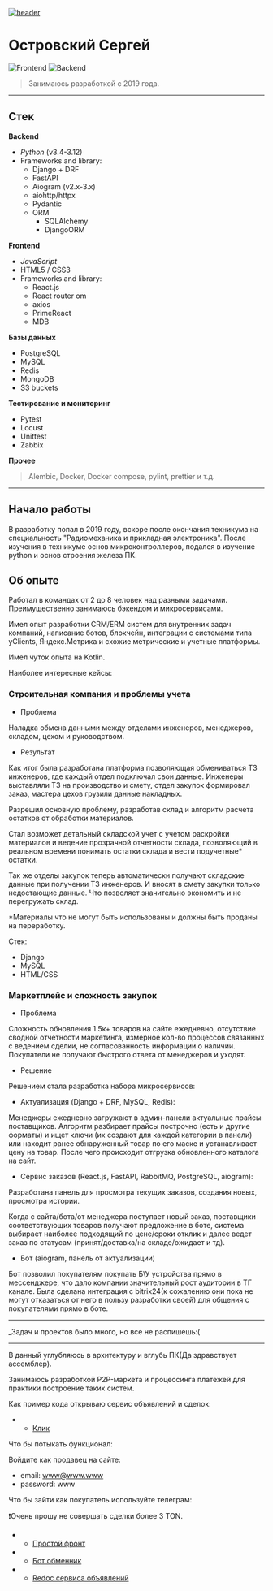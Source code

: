 [![header][header-url]][header-link]

# Островский Сергей
![Frontend][Frontend-image]
![Backend][Backend-image]

> Занимаюсь разработкой с 2019 года.


---
## Стек

**Backend** 

* *Python* (v3.4-3.12)
* Frameworks and library:
  * Django + DRF
  * FastAPI
  * Aiogram (v2.x-3.x)
  * aiohttp/httpx
  * Pydantic
  * ORM
    * SQLAlchemy
    * DjangoORM
    
**Frontend** 

* *JavaScript*
* HTML5 / CSS3
* Frameworks and library:
  * React.js
  * React router om
  * axios
  * PrimeReact
  * MDB

**Базы данных** 

* PostgreSQL
* MySQL
* Redis
* MongoDB
* S3 buckets

**Тестирование и мониторинг** 
* Pytest
* Locust
* Unittest
* Zabbix

**Прочее** 
> Alembic, Docker, Docker compose, pylint, prettier и т.д.

---------------

## Начало работы

В разработку попал в 2019 году, вскоре после окончания техникума на специальность "Радиомеханика и прикладная электроника".
После изучения в техникуме основ микроконтроллеров, подался в изучение python и основ строения железа ПК.

## Об опыте

Работал в командах от 2 до 8 человек над разными задачами. Преимущественно занимаюсь бэкендом и микросервисами.

Имел опыт разработки CRM/ERM систем для внутренних задач компаний, написание ботов, блокчейн, 
интеграции с системами типа yClients, Яндекс.Метрика и схожие метрические и учетные платформы.

Имел чуток опыта на Kotlin. 

Наиболее интересные кейсы:

### Строительная компания и проблемы учета

* Проблема

Наладка обмена данными между отделами инженеров, менеджеров, складом, цехом и руководством.

* Результат

Как итог была разработана платформа позволяющая обмениваться ТЗ инженеров, где каждый отдел подключал свои данные.
Инженеры выставляли ТЗ на производство и смету, отдел закупок формировал заказ, мастера цехов грузили данные накладных.

Разрешил основную проблему, разработав склад и алгоритм расчета остатков от обработки материалов.

Стал возможет детальный складской учет с учетом раскройки материалов и ведение прозрачной отчетности склада,
позволяющий в реальном времени понимать остатки склада и вести подучетные* остатки.

Так же отделы закупок теперь автоматически получают складские данные при получении ТЗ инженеров. И вносят в смету закупки только недостающие данные.
Что позволяет значительно экономить и не перегружать склад.

*Материалы что не могут быть использованы и должны быть проданы на переработку.

Стек: 
- Django
- MySQL
- HTML/CSS

### Маркетплейс и сложность закупок
* Проблема

Сложность обновления 1.5к+ товаров на сайте ежедневно, отсутствие сводной отчетности маркетинга,
измерное кол-во процессов связанных с ведением сделки, не согласованность информации о наличии.
Покупатели не получают быстрого ответа от менеджеров и уходят.

* Решение

Решением стала разработка набора микросервисов:

- Актуализация (Django + DRF, MySQL, Redis):

Менеджеры ежедневно загружают в админ-панели актуальные прайсы поставщиков. Алгоритм разбирает прайсы построчно (есть и другие форматы)
и ищет ключи (их создают для каждой категории в панели) или находит ранее обнаруженный товар по его маске и устанавливает цену на товар.
После чего происходит отгрузка обновленного каталога на сайт.

- Сервис заказов (React.js, FastAPI, RabbitMQ, PostgreSQL, aiogram):

Разработана панель для просмотра текущих заказов, создания новых, просмотра истории.

Когда с сайта/бота/от менеджера поступает новый заказ, поставщики соответствующих товаров получают предложение в боте,
система выбирает наиболее подходящий по цене/сроки отклик и далее ведет заказ по статусам (принят/доставка/на складе/ожидает и тд).


- Бот (aiogram, панель от актуализации)

Бот позволил покупателям покупать Б\У устройства прямо в мессенджере, что дало компании значительный рост аудитории в ТГ канале.
Была сделана интеграция с bitrix24(к сожалению они пока не могут отказаться от него в пользу разработки своей) 
для общения с покупателями прямо в боте.

---

_Задач и проектов было много, но все не распишешь:(

---
В данный углубляюсь в архитектуру и вглубь ПК(Да здравствует ассемблер).

Занимаюсь разработкой P2P-маркета и процессинга платежей для практики построение таких систем. 

Как пример кода открываю сервис объявлений и сделок:

* * [Клик][order-service-url]

Что бы потыкать функционал:

Войдите как продавец на сайте:

- email: www@www.www
- password: www

Что бы зайти как покупатель используйте телеграм:

❗️Очень прошу не совершать сделки более 3 TON.

* * [Простой фронт][frontend-url]
* * [Бот обменник][bot-url]

* * [Redoc сервиса объявлений][frontend-url]

[frontend-url]: https://frontend.pyostr.ru/
[bot-url]: https://t.me/pyostr_bot
[redoc-url]: https://order.pyostr.ru/redoc

[order-service-url]: https://github.com/pyostr/EXCHANGE_ORDERS
[header-url]: https://s3.timeweb.com/2481cb39-1f5a3cd1-6620-459a-860f-6d8d44288631/ico/portfolio/logoza.png
[header-link]: https://t.me/pyostr


[Frontend-image]:https://s3.timeweb.com/2481cb39-1f5a3cd1-6620-459a-860f-6d8d44288631/ico/portfolio/react.png
[Backend-image]: https://s3.timeweb.com/2481cb39-1f5a3cd1-6620-459a-860f-6d8d44288631/ico/portfolio/4375050_logo_python_icon48.png
